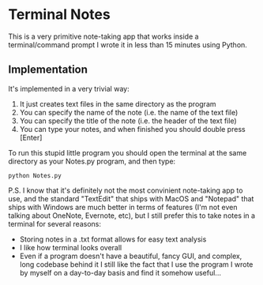 # Terminal Notes


This is a very primitive note-taking app that works inside a terminal/command prompt I wrote it in less than 15 minutes using Python.


## Implementation 

It's implemented in a very trivial way:

1. It just creates text files in the same directory as the program
2. You can specify the name of the note (i.e. the name of the text file)
3. You can specify the title of the note (i.e. the header of the text file)
4. You can type your notes, and when finished you should double press [Enter]


To run this stupid little program you should open the terminal at the same directory as your Notes.py program, and then type:
```
python Notes.py  
```

P.S. I know that it's definitely not the most convinient note-taking app to use, and the standard "TextEdit" that ships with MacOS and 
"Notepad" that ships with Windows are much better in terms of features (I'm not even talking about OneNote, Evernote, etc),
but I still prefer this to take notes in a terminal for several reasons:

- Storing notes in a .txt format allows for easy text analysis
- I like how terminal looks overall
- Even if a program doesn't have a beautiful, fancy GUI, and complex, long codebase behind it I still like the fact that I use the program I wrote by myself on a day-to-day basis and find it somehow useful... 

